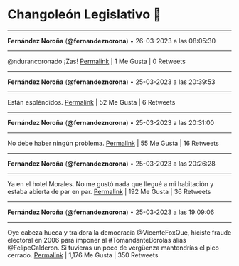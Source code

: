 # Changoleón Legislativo 🙈
*****
**Fernández Noroña** (**@fernandeznorona**) • 26-03-2023 a las 08:05:30
*****
@ndurancoronado ¡Zas!
[Permalink](https://twitter.com/fernandeznorona/status/1640022173552132097) | 1 Me Gusta | 0 Retweets
*****
**Fernández Noroña** (**@fernandeznorona**) • 25-03-2023 a las 20:39:53
*****
Están espléndidos.
[Permalink](https://twitter.com/fernandeznorona/status/1639849628534177793) | 52 Me Gusta | 6 Retweets
*****
**Fernández Noroña** (**@fernandeznorona**) • 25-03-2023 a las 20:31:00
*****
No debe haber ningún problema.
[Permalink](https://twitter.com/fernandeznorona/status/1639847393955807233) | 55 Me Gusta | 16 Retweets
*****
**Fernández Noroña** (**@fernandeznorona**) • 25-03-2023 a las 20:26:28
*****
Ya en el hotel Morales. No me gustó nada que llegué a mi habitación y estaba abierta de par en par.
[Permalink](https://twitter.com/fernandeznorona/status/1639846254573150214) | 192 Me Gusta | 36 Retweets
*****
**Fernández Noroña** (**@fernandeznorona**) • 25-03-2023 a las 19:09:06
*****
Oye cabeza hueca y traidora la democracia @VicenteFoxQue, hiciste fraude electoral en 2006 para imponer al #TomandanteBorolas alias @FelipeCalderon. Si tuvieras un poco de vergüenza mantendrías el pico cerrado.
[Permalink](https://twitter.com/fernandeznorona/status/1639826782978277376) | 1,176 Me Gusta | 350 Retweets
